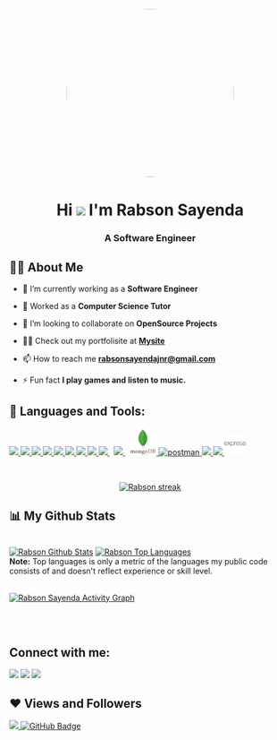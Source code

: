 <a href="#"><p align="center"><img width="300px" height="300px" src="https://avatars.githubusercontent.com/u/31789242?v=4" style="border-radius: 50%" /></p></a>

<h1 align="center">Hi <img src="https://raw.githubusercontent.com/MartinHeinz/MartinHeinz/master/wave.gif" width="30px"> I'm Rabson Sayenda</h1>
<h3 align="center">A Software Engineer</h3>


## 🙋‍♂️ About Me

- 🔭 I’m currently working as a **Software Engineer**

- 🌱 Worked as a **Computer Science Tutor**

- 👯 I’m looking to collaborate on **OpenSource Projects**

- 👨‍💻 Check out my portfolisite at **[Mysite](https://rabsonsayenda.herokuapp.com/)**

- 📫 How to reach me **rabsonsayendajnr@gmail.com**

- ⚡ Fun fact **I play games and listen to music.**

## 🚀 Languages and Tools:

<p align="left"> 
    <a href="https://www.laravel.com" target="_blank"> <img src="https://icons8.com/icon/776/php"/> </a>
    <a href="https://www.java.com" target="_blank"> <img src="https://img.icons8.com/color/48/000000/java-coffee-cup-logo.png"/> </a>
    <a href="https://reactjs.org/" target="_blank"> <img src="https://img.icons8.com/color/48/000000/react-native.png"/> </a>
    <a href="https://developer.mozilla.org/en-US/docs/Web/JavaScript" target="_blank"> <img src="https://img.icons8.com/color/48/000000/javascript.png"/> </a> 
    <a href="https://www.w3.org/html/" target="_blank"> <img src="https://img.icons8.com/color/48/000000/html-5.png"/> </a> 
    <a href="https://www.w3schools.com/css/" target="_blank"> <img src="https://img.icons8.com/color/48/000000/css3.png"/> </a> 
    <a href="https://getbootstrap.com" target="_blank"> <img src="https://img.icons8.com/color/48/000000/bootstrap.png"/> </a> 
    <a href="https://www.python.org" target="_blank"> <img src="https://img.icons8.com/color/48/000000/python.png"/> </a> 
    <a style="padding-right:8px;" href="https://nodejs.org" target="_blank"> <img src="https://img.icons8.com/color/48/000000/nodejs.png"/> </a> 
    <a style="padding-right:8px;" href="https://www.mysql.com/" target="_blank"> <img src="https://img.icons8.com/fluent/50/000000/mysql-logo.png"/> </a>
    <a href="https://www.mongodb.com/" target="_blank"> <img src="https://raw.githubusercontent.com/devicons/devicon/master/icons/mongodb/mongodb-original-wordmark.svg" alt="mongodb" width="48" height="48"/> </a>  
    <a href="https://postman.com" target="_blank"> <img src="https://www.vectorlogo.zone/logos/getpostman/getpostman-icon.svg" alt="postman" width="45" height="45"/> </a>   
    <a href="https://git-scm.com/" target="_blank"> <img src="https://img.icons8.com/color/48/000000/git.png"/> </a> 
    <a href="https://redux.js.org" target="_blank"> <img src="https://img.icons8.com/color/48/000000/redux.png"/> </a>
    <a href="https://expressjs.com" target="_blank"> <img src="https://raw.githubusercontent.com/devicons/devicon/master/icons/express/express-original-wordmark.svg" alt="express" width="40" height="40"/> </a>
</p>

<!-- [![React Badge](https://img.shields.io/badge/-React-61DBFB?style=for-the-badge&labelColor=black&logo=react&logoColor=61DBFB)](#)  [![Javascript Badge](https://img.shields.io/badge/-Javascript-F0DB4F?style=for-the-badge&labelColor=black&logo=javascript&logoColor=F0DB4F)](#) [![Typescript Badge](https://img.shields.io/badge/-Typescript-007acc?style=for-the-badge&labelColor=black&logo=typescript&logoColor=007acc)](#) [![Nodejs Badge](https://img.shields.io/badge/-Nodejs-3C873A?style=for-the-badge&labelColor=black&logo=node.js&logoColor=3C873A)](#) [![GraphQL Badge](https://img.shields.io/badge/-GraphQl-e535ab?style=for-the-badge&labelColor=black&logo=node.js&logoColor=e535ab)](#) -->
<br/>

<p align="center">
    <a href="https://github.com/Rab-son/github-readme-streak-stats">
        <img title="🔥 Get streak stats for your profile at git.io/streak-stats" alt="Rabson streak" src="https://github-readme-streak-stats.herokuapp.com/?user=Rab-son&theme=black-ice&hide_border=true&stroke=0000&background=060A0CD0"/>
    </a>
</p>

## 📊 My Github Stats

  <br/>
    <a href="https://github.com/Rab-son/github-readme-stats">
    <img alt="Rabson Github Stats" src="https://github-readme-stats.vercel.app/api?username=Rab-son&show_icons=true&count_private=true&theme=react&hide_border=true&bg_color=0D1117" /></a>
  <a href="https://github.com/Rab-son/github-readme-stats"><img alt="Rabson Top Languages" src="https://github-readme-stats.vercel.app/api/top-langs/?username=Rab-son&langs_count=8&count_private=true&layout=compact&theme=react&hide_border=true&bg_color=0D1117" /></a>
  <br/>
  <b>Note:</b> Top languages is only a metric of the languages my public code consists of and doesn't reflect experience or skill level.


<br/>
<br/>

<a href="https://github.com/Rab-son/github-readme-activity-graph"><img alt="Rabson Sayenda Activity Graph" src="https://activity-graph.herokuapp.com/graph?username=Rab-son&bg_color=0D1117&color=5BCDEC&line=5BCDEC&point=FFFFFF&hide_border=true" /></a>

<br/>
<br/>

## Connect with me:
<p align="left">

<a href = "https://www.linkedin.com/in/rabson-sayenda-malawi/"><img src="https://img.icons8.com/fluent/48/000000/linkedin.png"/></a>
<a href = "https://www.youtube.com/channel/UCm1fOynL6sD3bFJYTCWnOEw"><img src="https://img.icons8.com/color/48/000000/youtube-play.png"/></a>
<a href = "https://api.whatsapp.com/send/?phone=%2B265980039048&text&app_absent=0"><img src="https://img.icons8.com/color/48/000000/whatsapp.png"/></a>
</p>

## ❤ Views and Followers
<a href="https://github.com/Rab-son/github-profile-views-counter">
    <img src="https://komarev.com/ghpvc/?username=Rab-son">
</a>
<a href="https://github.com/Rab-son?tab=followers"><img src="https://img.shields.io/github/followers/Rab-son?label=Followers&style=social" alt="GitHub Badge"></a>
